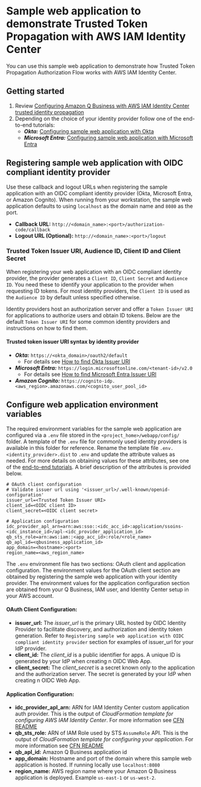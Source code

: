 # Sample web application to demonstrate Trusted Token Propagation with AWS IAM Identity Center

You can use this sample web application to demonstrate how Trusted Token Propagation Authorization Flow works with AWS IAM Identity Center.

## Getting started
1. Review [Configuring Amazon Q Business with AWS IAM Identity Center trusted identity propagation](../docs/tutorials/idc/intro-idc-tti.md)
2. Depending on the choice of your identity provider follow one of the end-to-end tutorials:
    * _**Okta:**_ [Configuring sample web application with Okta](../docs/tutorials/okta/config-webapp-using-okta.md)
    * _**Microsoft Entra:**_ [Configuring sample web application with Microsoft Entra](../docs/tutorials/entra/config-webapp-using-entra.md)

## Registering sample web application with OIDC compliant identity provider
Use these callback and logout URLs when registering the sample application with an OIDC compliant identity provider (Okta, Microsoft Entra, or Amazon Cognito). When running from your workstation, the sample web application defaults to using `localhost` as the domain name and `8080` as the port.
* **Callback URL:** `http://<domain_name>:<port>/authorization-code/callback`
* **Logout URL (Optional):** `http://<domain_name>:<port>/logout`

### Trusted Token Issuer URI, Audience ID, Client ID and Client Secret
When registering your web application with an OIDC compliant identity provider, the provider generates a `Client ID`, `Client Secret` and `Audience ID`. You need these to identify your application to the provider when requesting ID tokens. For most identity providers, the `Client ID` is used as the `Audience ID` by default unless specified otherwise.

Identity providers host an authorization server and offer a `Token Issuer URI` for applications to authorize users and obtain ID tokens. Below are the default `Token Issuer URI` for some common identity providers and instructions on how to find them.

#### Trusted token issuer URI syntax by identity provider
* _**Okta:**_ `https://<okta_domain>/oauth2/default`
    * For details see [How to find Okta Issuer URI](../docs/tutorials/okta/find-okta-issuer-url.md)
* _**Microsoft Entra:**_ `https://login.microsoftonline.com/<tenant-id>/v2.0`
    * For details see [How to find Microsoft Entra Issuer URI](../docs/tutorials/entra/find-entra-issuer-url.md) 
* _**Amazon Cognito:**_ `https://cognito-idp.<aws_region>.amazonaws.com/<cognito_user_pool_id>`

## Configure web application environment variables
The required environment variables for the sample web application are configured via a `.env` file stored in the `<project_home>/webapp/config/` folder. A template of the `.env` file for commonly used identity providers is available in this folder for reference. Rename the template file `.env.<identity_provider>.dist` to `.env` and update the attribute values as needed. For more details on obtaining values for these attributes, see one of the [end-to-end tutorials](../docs/README.md). A brief description of the attributes is provided below.

```
# OAuth client configuration
# Validate issuer url using '<issuer_url>/.well-known/openid-configuration'
issuer_url=<Trusted Token Issuer URI>
client_id=<OIDC client ID>
client_secret=<OIDC client secret>

# Application configuration
idc_provider_apl_arn=arn:aws:sso::<idc_acc_id>:application/ssoins-<idc_instance_id>/apl-<idc_provider_application_id>
qb_sts_role=arn:aws:iam::<app_acc_id>:role/<role_name>
qb_apl_id=<qbusiness_application_id>
app_domain=<hostname>:<port>
region_name=<aws_region_name>
```

The `.env` environment file has two sections: OAuth client and application configuration. The environment values for the OAuth client section are obtained by registering the sample web application with your identity provider. The environment values for the application configuration section are obtained from your Q Business, IAM user, and Identity Center setup in your AWS account.
#### OAuth Client Configuration:
* **issuer_url:** The _issuer_url_ is the primary URL hosted by OIDC Identity Provider to facilitate discovery, and authorization and identity token generation. Refer to `Registering sample web application with OIDC compliant identity provider` section for examples of issuer_url for your IdP provider.
* **client_id:** The _client_id_ is a public identifier for apps. A unique ID is generated by your IdP when creating n OIDC Web App.
* **client_secret:** The _client_secret_ is a secret known only to the application and the authorization server. The secret is generated by your IdP when creating n OIDC Web App.

#### Application Configuration:
* **idc_provider_apl_arn:** ARN for IAM Identity Center custom application auth provider. This is the output of _CloudFormation template for configuring AWS IAM Identity Center_. For more information see [CFN README](../cf/README.md)
* **qb_sts_role:** ARN of IAM Role used by STS `AssumeRole` API. This is the output of _CloudFormation template for configuring your application_. For more information see [CFN README](../cf/README.md)
* **qb_apl_id:** Amazon Q Business application id
* **app_domain:** Hostname and port of the domain where this sample web application is hosted. If running locally use `localhost:8080`
* **region_name:** AWS region name where your Amazon Q Business application is deployed. Example `us-east-1` or `us-west-2`.
